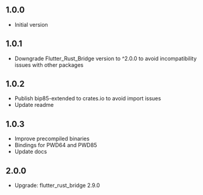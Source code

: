 ## 1.0.0

- Initial version

## 1.0.1

- Downgrade Flutter_Rust_Bridge version to ^2.0.0 to avoid incompatibility issues with other packages

## 1.0.2

- Publish bip85-extended to crates.io to avoid import issues
- Update readme

## 1.0.3

- Improve precompiled binaries
- Bindings for PWD64 and PWD85
- Update docs

## 2.0.0

- Upgrade: flutter_rust_bridge 2.9.0
